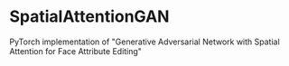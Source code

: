 # SpatialAttentionGAN
PyTorch implementation of "Generative Adversarial Network with Spatial Attention for Face Attribute Editing"
